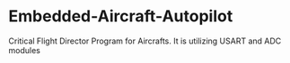 # Embedded-Aircraft-Autopilot
Critical Flight Director Program for Aircrafts. It is utilizing USART and ADC modules
